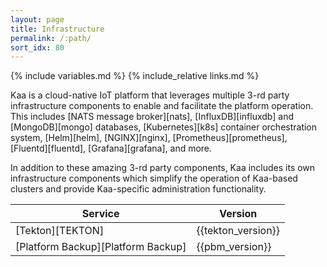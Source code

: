 ```yaml
---
layout: page
title: Infrastructure
permalink: /:path/
sort_idx: 80
---
```


{% include variables.md %}
{% include_relative links.md %}

Kaa is a cloud-native IoT platform that leverages multiple 3-rd party infrastructure components to enable and facilitate the platform operation.
This includes [NATS message broker][nats], [InfluxDB][influxdb] and [MongoDB][mongo] databases, [Kubernetes][k8s] container orchestration system, [Helm][helm], [NGINX][nginx], [Prometheus][prometheus], [Fluentd][fluentd], [Grafana][grafana], and more.

In addition to these amazing 3-rd party components, Kaa includes its own infrastructure components which simplify the operation of Kaa-based clusters and provide Kaa-specific administration functionality.

| Service                              | Version                     |
| ------------------------------------ | --------------------------- |
| [Tekton][TEKTON]                     | {{tekton_version}}          |
| [Platform Backup][Platform Backup]   | {{pbm_version}}             |
